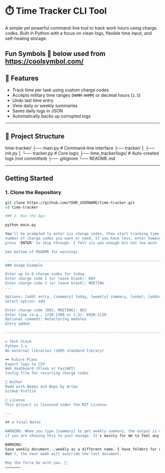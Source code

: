 
# ⏱️ Time Tracker CLI Tool

A simple yet powerful command-line tool to track work hours using charge codes. Built in Python with a focus on clean logs, flexible time input, and self-healing storage.

Fun Symbols 🎨 below used from https://coolsymbol.com/
---

## 🚀 Features

- Track time per task using custom charge codes
- Accepts military time ranges (`HHMM-HHMM`) or decimal hours (`1.5`)
- Undo last time entry
- View daily or weekly summaries
- Saves daily logs in JSON
- Automatically backs up corrupted logs

---

## 🤝 Project Structure

time-tracker/
├── main.py # Command-line interface
├── tracker/
│ ├── init.py
│ └── tracker.py # Core logic
├── time_tracker/logs/ # Auto-created logs (not committed)
├── .gitignore
└── README.md

---

## Getting Started

### 1. Clone the Repository

```bash
git clone https://github.com/YOUR_USERNAME/time-tracker.git
cd time-tracker

### 2. Run the App

python main.py

You'll be prompted to enter six charge codes, then start tracking time. Feel free to change the 
number of charge codes you want or need. If you have less, enter however many you have then
press 'ENTER' to skip through. I felt six was enough but not too much :)

See bottom of README for warnings.

--------------------------------------------------------------------------------------------------------------
### Usage Example 

Enter up to 6 charge codes for today.
Enter charge code 1 (or leave blank): DEV
Enter charge code 2 (or leave blank): MEETING
...

Options: [add] entry, [summary] today, [weekly] summary, [undo], [addcode], [quit]
Select option: add

Enter charge code (DEV, MEETING): DEV
Enter time (e.g., 1230-1300 or 1.5): 0930-1130
Optional comment: Refactoring modules
Entry added.

------------------------------------------------------------------------------------------------------------------

⚒️ Tech Stack
Python 3.x
No external libraries (100% standard library)

🕶 Future Plans
Export logs to CSV
Web dashboard (Flask or FastAPI)
Config file for recurring charge codes

📖 Author
Made with Beeps and Bops by Artoo
GitHub Profile

🧾 License
This project is licensed under the MIT License.

---

## 🔚 Final Notes

WARNING: When you type [summary] to get weekly summary, the output is not work appropriate. Change
if you are showing this to your manage. It's mainly for me to feel any semblence of control if I ever get audited.

WARNING: 
Save weekly document...weekly as a different name. I have folders for each month and do it that way. If you
don't, the next week will override the last document.

May the force be with you. 🤖
=======
